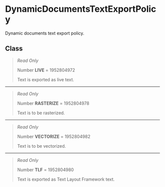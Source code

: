 # DynamicDocumentsTextExportPolicy
Dynamic documents text export policy.

## Class
> *Read Only* 
> 
> Number **LIVE** = 1952804972
> 
> Text is exported as live text.
*** 
> *Read Only* 
> 
> Number **RASTERIZE** = 1952804978
> 
> Text is to be rasterized.
*** 
> *Read Only* 
> 
> Number **VECTORIZE** = 1952804982
> 
> Text is to be vectorized.
*** 
> *Read Only* 
> 
> Number **TLF** = 1952804980
> 
> Text is exported as Text Layout Framework text.

